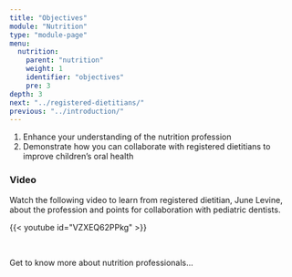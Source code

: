 ```yaml
---
title: "Objectives"
module: "Nutrition"
type: "module-page"
menu:
  nutrition:
    parent: "nutrition"
    weight: 1
    identifier: "objectives"
    pre: 3
depth: 3
next: "../registered-dietitians/"
previous: "../introduction/"
---
```

<div class="pageblock"><ol>
<li>Enhance your understanding of the nutrition profession</li>
<li>Demonstrate how you can collaborate with registered dietitians to improve children’s oral health</li>
</ol>
</div><div class="pageblock"><h3>Video</h3><p>Watch the following video to learn from registered dietitian, June Levine, about the profession and points for collaboration with pediatric dentists.</p>
</div><div class="pageblock">
{{< youtube id="VZXEQ62PPkg" >}}</div><div class="pageblock"><p> </p>
<p>Get to know more about nutrition professionals…</p>
</div>